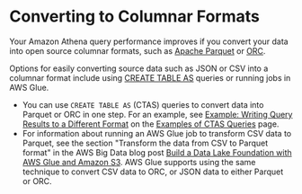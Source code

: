 # Converting to Columnar Formats<a name="convert-to-columnar"></a>

Your Amazon Athena query performance improves if you convert your data into open source columnar formats, such as [Apache Parquet](https://parquet.apache.org) or [ORC](https://orc.apache.org/)\.

Options for easily converting source data such as JSON or CSV into a columnar format include using [CREATE TABLE AS](ctas.md) queries or running jobs in AWS Glue\.
+ You can use `CREATE TABLE AS` \(CTAS\) queries to convert data into Parquet or ORC in one step\. For an example, see [Example: Writing Query Results to a Different Format](https://docs.aws.amazon.com/athena/latest/ug/ctas-examples.html#ctas-example-format) on the [Examples of CTAS Queries](ctas-examples.md) page\.
+ For information about running an AWS Glue job to transform CSV data to Parquet, see the section "Transform the data from CSV to Parquet format" in the AWS Big Data blog post [Build a Data Lake Foundation with AWS Glue and Amazon S3](http://aws.amazon.com/blogs/big-data/build-a-data-lake-foundation-with-aws-glue-and-amazon-s3/)\. AWS Glue supports using the same technique to convert CSV data to ORC, or JSON data to either Parquet or ORC\.